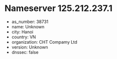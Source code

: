 # Nameserver 125.212.237.1

* as_number: 38731
* name: Unknown
* city: Hanoi
* country: VN
* organization: CHT Compamy Ltd
* version: Unknown
* dnssec: false
